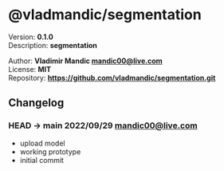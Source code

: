# @vladmandic/segmentation  

  Version: **0.1.0**  
  Description: **segmentation**  
  
  Author: **Vladimir Mandic <mandic00@live.com>**  
  License: **MIT**  
  Repository: **<https://github.com/vladmandic/segmentation.git>**  
  
## Changelog
  
### **HEAD -> main** 2022/09/29 mandic00@live.com

- upload model
- working prototype
- initial commit
